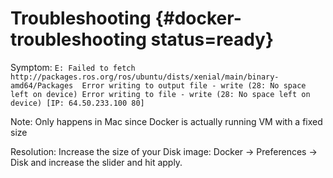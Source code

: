 # Troubleshooting {#docker-troubleshooting status=ready}

Symptom: `E: Failed to fetch http://packages.ros.org/ros/ubuntu/dists/xenial/main/binary-amd64/Packages  Error writing to output file - write (28: No space left on device) Error writing to file - write (28: No space left on device) [IP: 64.50.233.100 80]`

Note: Only happens in Mac since Docker is actually running VM with a fixed size

Resolution: Increase the size of your Disk image: Docker -> Preferences -> Disk and increase the slider and hit apply. 
